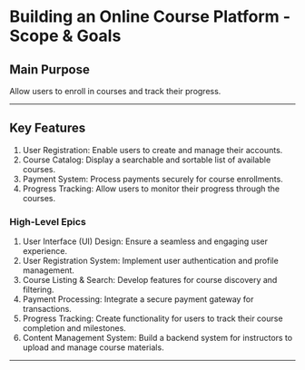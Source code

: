 # Building an Online Course Platform - Scope & Goals

## Main Purpose  
Allow users to enroll in courses and track their progress.

---

## Key Features
1. User Registration: Enable users to create and manage their accounts.
2. Course Catalog: Display a searchable and sortable list of available courses.
3. Payment System: Process payments securely for course enrollments.
4. Progress Tracking: Allow users to monitor their progress through the courses.

### High-Level Epics  
1. User Interface (UI) Design: Ensure a seamless and engaging user experience.
2. User Registration System: Implement user authentication and profile management.
3. Course Listing & Search: Develop features for course discovery and filtering.
4. Payment Processing: Integrate a secure payment gateway for transactions.
5. Progress Tracking: Create functionality for users to track their course completion and milestones.
6. Content Management System: Build a backend system for instructors to upload and manage course materials.

---